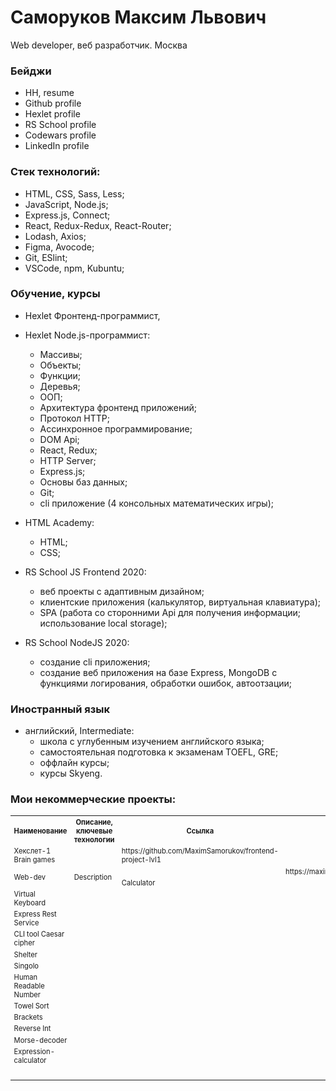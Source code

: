 # Саморуков Максим Львович
Web developer, веб разработчик.
Москва
### Бейджи
- HH, resume
- Github profile
- Hexlet profile
- RS School profile
- Codewars profile
- LinkedIn profile

### Стек технологий:
- HTML, CSS, Sass, Less;
- JavaScript, Node.js;
- Express.js, Connect;
- React, Redux-Redux, React-Router;
- Lodash, Axios;
- Figma, Avocode;
- Git, ESlint;
- VSCode, npm, Kubuntu;

### Обучение, курсы
- Hexlet Фронтенд-программист,
- Hexlet Node.js-программист:
  - Массивы;
  - Объекты;
  - Функции;
  - Деревья;
  - ООП;
  - Архитектура фронтенд приложений;
  - Протокол HTTP;
  - Ассинхронное программирование;
  - DOM Api;
  - React, Redux;
  - HTTP Server;
  - Express.js;
  - Основы баз данных;
  - Git;
  - cli приложение (4 консольных математических игры);

- HTML Academy:
  - HTML;
  - CSS;

- RS School JS Frontend 2020:
  - веб проекты с адаптивным дизайном;
  - клиентские приложения (калькулятор, виртуальная клавиатура);
  - SPA (работа со сторонними Api для получения информации; использование local storage);

- RS School NodeJS 2020:
  - создание cli приложения;
  - создание веб приложения на базе Express, MongoDB с функциями логирования, обработки ошибок, автоотзации;

### Иностранный язык
- английский, Intermediate:
  - школа с углубенным изучением английского языка;
  - самостоятельная подготовка к экзаменам TOEFL, GRE;
  - оффлайн курсы;
  - курсы Skyeng.


### Мои некоммерческие проекты:
  <table style="font-size: 80%" width="100%">
    <tr>
      <th>Наименование</th>
      <th>Описание, ключевые технологии</th>
      <th>Ссылка</th>
    </tr>
    <tr>
      <td>Хекслет-1 Brain games</td>
      <td></td>
      <td>https://github.com/MaximSamorukov/frontend-project-lvl1</td>
    </tr>
    <tr>
      <td rowspan="2">Web-dev</td>
      <td rowspan="2">Description</td>
      <td>
      <td>https://maximsamorukov.github.io/webdev/</td>
      <td>https://github.com/MaximSamorukov/webdev</td>
      </td>
    </tr>
    <tr>
      <td>Calculator</td>
      <td></td>
      <td></td>
    </tr>
    <tr>
      <td>Virtual Keyboard</td>
      <td></td>
      <td></td>
    </tr>
    <tr>
      <td>Express Rest Service</td>
      <td></td>
      <td></td>
    </tr>
    <tr>
      <td>CLI tool Caesar cipher</td>
      <td></td>
      <td></td>
    </tr>
    <tr>
      <td>Shelter</td>
      <td></td>
      <td></td>
    </tr>
    <tr>
      <td>Singolo</td>
      <td></td>
      <td></td>
    </tr>
    <tr>
      <td>Human Readable Number</td>
      <td></td>
      <td></td>
    </tr>
    <tr>
      <td>Towel Sort</td>
      <td></td>
      <td></td>
    </tr>
    <tr>
      <td>Brackets</td>
      <td></td>
      <td></td>
    </tr>
    <tr>
      <td>Reverse Int</td>
      <td></td>
      <td></td>
    </tr>
    <tr>
      <td>Morse-decoder</td>
      <td></td>
      <td></td>
    </tr>
    <tr>
      <td>Expression-calculator</td>
      <td></td>
      <td></td>
    </tr>
    <tr>
      <td></td>
      <td></td>
      <td></td>
    </tr>
    <tr>
      <td></td>
      <td></td>
      <td></td>
    </tr>
    <tr>
      <td></td>
      <td></td>
      <td></td>
    </tr>
    <tr>
      <td></td>
      <td></td>
      <td></td>
    </tr>
    <tr>
      <td></td>
      <td></td>
      <td></td>
    </tr>
  </table>

